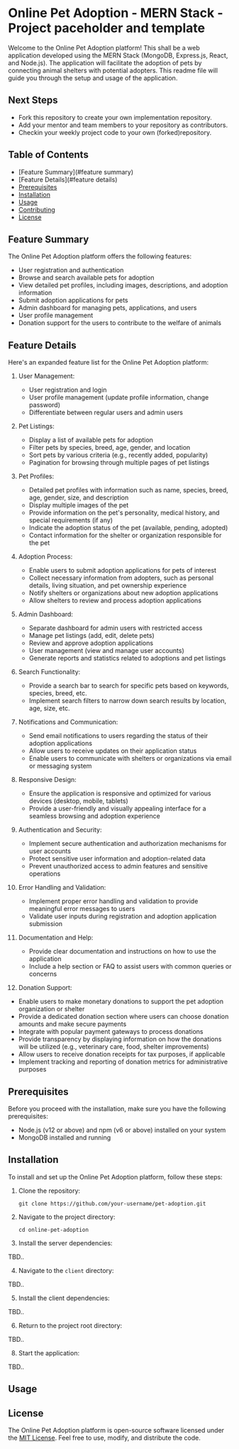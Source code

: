 # Online Pet Adoption - MERN Stack - Project paceholder and template

Welcome to the Online Pet Adoption platform! This shall be a web application developed using the MERN Stack (MongoDB, Express.js, React, and Node.js). The application will facilitate the adoption of pets by connecting animal shelters with potential adopters. This readme file will guide you through the setup and usage of the application.

## Next Steps

- Fork this repository to create your own implementation repository.
- Add your mentor and team members to your repository as contributors.
- Checkin your weekly project code to your own (forked)repository.

## Table of Contents

- [Feature Summary](#feature summary)
- [Feature Details](#feature details)
- [Prerequisites](#prerequisites)
- [Installation](#installation)
- [Usage](#usage)
- [Contributing](#contributing)
- [License](#license)

## Feature Summary

The Online Pet Adoption platform offers the following features:

- User registration and authentication
- Browse and search available pets for adoption
- View detailed pet profiles, including images, descriptions, and adoption information
- Submit adoption applications for pets
- Admin dashboard for managing pets, applications, and users
- User profile management
- Donation support for the users to contribute to the welfare of animals

## Feature Details

Here's an expanded feature list for the Online Pet Adoption platform:

1. User Management:
   - User registration and login
   - User profile management (update profile information, change password)
   - Differentiate between regular users and admin users

2. Pet Listings:
   - Display a list of available pets for adoption
   - Filter pets by species, breed, age, gender, and location
   - Sort pets by various criteria (e.g., recently added, popularity)
   - Pagination for browsing through multiple pages of pet listings

3. Pet Profiles:
   - Detailed pet profiles with information such as name, species, breed, age, gender, size, and description
   - Display multiple images of the pet
   - Provide information on the pet's personality, medical history, and special requirements (if any)
   - Indicate the adoption status of the pet (available, pending, adopted)
   - Contact information for the shelter or organization responsible for the pet

4. Adoption Process:
   - Enable users to submit adoption applications for pets of interest
   - Collect necessary information from adopters, such as personal details, living situation, and pet ownership experience
   - Notify shelters or organizations about new adoption applications
   - Allow shelters to review and process adoption applications

5. Admin Dashboard:
   - Separate dashboard for admin users with restricted access
   - Manage pet listings (add, edit, delete pets)
   - Review and approve adoption applications
   - User management (view and manage user accounts)
   - Generate reports and statistics related to adoptions and pet listings

6. Search Functionality:
   - Provide a search bar to search for specific pets based on keywords, species, breed, etc.
   - Implement search filters to narrow down search results by location, age, size, etc.

7. Notifications and Communication:
   - Send email notifications to users regarding the status of their adoption applications
   - Allow users to receive updates on their application status
   - Enable users to communicate with shelters or organizations via email or messaging system

8. Responsive Design:
   - Ensure the application is responsive and optimized for various devices (desktop, mobile, tablets)
   - Provide a user-friendly and visually appealing interface for a seamless browsing and adoption experience

9. Authentication and Security:
   - Implement secure authentication and authorization mechanisms for user accounts
   - Protect sensitive user information and adoption-related data
   - Prevent unauthorized access to admin features and sensitive operations

10. Error Handling and Validation:
    - Implement proper error handling and validation to provide meaningful error messages to users
    - Validate user inputs during registration and adoption application submission

11. Documentation and Help:
    - Provide clear documentation and instructions on how to use the application
    - Include a help section or FAQ to assist users with common queries or concerns

12. Donation Support:
   - Enable users to make monetary donations to support the pet adoption organization or shelter
   - Provide a dedicated donation section where users can choose donation amounts and make secure payments
   - Integrate with popular payment gateways to process donations
   - Provide transparency by displaying information on how the donations will be utilized (e.g., veterinary care, food, shelter improvements)
   - Allow users to receive donation receipts for tax purposes, if applicable
   - Implement tracking and reporting of donation metrics for administrative purposes

## Prerequisites

Before you proceed with the installation, make sure you have the following prerequisites:

- Node.js (v12 or above) and npm (v6 or above) installed on your system
- MongoDB installed and running


## Installation

To install and set up the Online Pet Adoption platform, follow these steps:

1. Clone the repository:

   ```shell
   git clone https://github.com/your-username/pet-adoption.git
   ```

2. Navigate to the project directory:

   ```shell
   cd online-pet-adoption
   ```

3. Install the server dependencies:

 TBD..
 
4. Navigate to the `client` directory:

 TBD..

5. Install the client dependencies:

 TBD..

6. Return to the project root directory:

 TBD..


8. Start the application:

 TBD..


## Usage



## License

The Online Pet Adoption platform is open-source software licensed under the [MIT License](LICENSE). Feel free to use, modify, and distribute the code.




